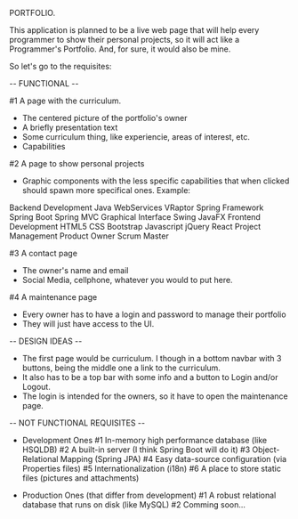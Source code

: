 PORTFOLIO.

This application is planned to be a live web page that will help every programmer to show their personal projects, so it will act like a Programmer's Portfolio.
And, for sure, it would also be mine.

So let's go to the requisites:


-- FUNCTIONAL --

#1 A page with the curriculum.
   - The centered picture of the portfolio's owner
   - A briefly presentation text
   - Some curriculum thing, like experiencie, areas of interest, etc.
   - Capabilities

#2 A page to show personal projects
   - Graphic components with the less specific capabilities that when clicked should spawn more specifical ones. Example:

Backend Development
   Java
     WebServices
       VRaptor
       Spring Framework
         Spring Boot
         Spring MVC
     Graphical Interface
       Swing
       JavaFX
Frontend Development
   HTML5
   CSS
     Bootstrap
   Javascript
     jQuery
     React
Project Management
  Product Owner
  Scrum Master

#3 A contact page
   - The owner's name and email
   - Social Media, cellphone, whatever you would to put here.

#4 A maintenance page
   - Every owner has to have a login and password to manage their portfolio
   - They will just have access to the UI.

-- DESIGN IDEAS --
   - The first page would be curriculum. I though in a bottom navbar with 3 buttons, being the middle one a link to the curriculum.
   - It also has to be a top bar with some info and a button to Login and/or Logout.
   - The login is intended for the owners, so it have to open the maintenance page.

-- NOT FUNCTIONAL REQUISITES --

  - Development Ones
#1 In-memory high performance database (like HSQLDB)
#2 A built-in server (I think Spring Boot will do it)
#3 Object-Relational Mapping (Spring JPA)
#4 Easy data-source configuration (via Properties files)
#5 Internationalization (i18n)
#6 A place to store static files (pictures and attachments)

- Production Ones (that differ from development)
#1 A robust relational database that runs on disk (like MySQL)
#2 Comming soon...
